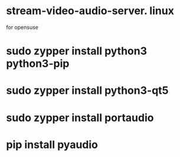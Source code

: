 # stream-video-audio-server. linux
 for opensuse
 # sudo zypper install python3 python3-pip
 # sudo zypper install python3-qt5
 # sudo zypper install portaudio
 # pip install pyaudio

